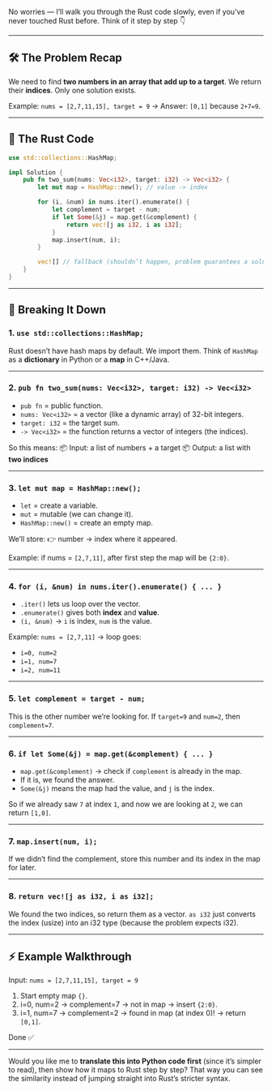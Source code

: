 No worries — I’ll walk you through the Rust code slowly, even if you’ve never touched Rust before. Think of it step by step 👇

---

## 🛠 The Problem Recap

We need to find **two numbers in an array that add up to a target**.
We return their **indices**. Only one solution exists.

Example:
`nums = [2,7,11,15], target = 9` → Answer: `[0,1]` because `2+7=9`.

---

## 🔎 The Rust Code

```rust
use std::collections::HashMap;

impl Solution {
    pub fn two_sum(nums: Vec<i32>, target: i32) -> Vec<i32> {
        let mut map = HashMap::new(); // value -> index

        for (i, &num) in nums.iter().enumerate() {
            let complement = target - num;
            if let Some(&j) = map.get(&complement) {
                return vec![j as i32, i as i32];
            }
            map.insert(num, i);
        }

        vec![] // fallback (shouldn’t happen, problem guarantees a solution)
    }
}
```

---

## 🧩 Breaking It Down

### 1. `use std::collections::HashMap;`

Rust doesn’t have hash maps by default. We import them.
Think of `HashMap` as a **dictionary** in Python or a **map** in C++/Java.

---

### 2. `pub fn two_sum(nums: Vec<i32>, target: i32) -> Vec<i32>`

* `pub fn` = public function.
* `nums: Vec<i32>` = a vector (like a dynamic array) of 32-bit integers.
* `target: i32` = the target sum.
* `-> Vec<i32>` = the function returns a vector of integers (the indices).

So this means:
📦 Input: a list of numbers + a target
📦 Output: a list with **two indices**

---

### 3. `let mut map = HashMap::new();`

* `let` = create a variable.
* `mut` = mutable (we can change it).
* `HashMap::new()` = create an empty map.

We’ll store:
👉 number → index where it appeared.

Example: if nums = `[2,7,11]`, after first step the map will be `{2:0}`.

---

### 4. `for (i, &num) in nums.iter().enumerate() { ... }`

* `.iter()` lets us loop over the vector.
* `.enumerate()` gives both **index** and **value**.
* `(i, &num)` → `i` is index, `num` is the value.

Example:
`nums = [2,7,11]` → loop goes:

* `i=0, num=2`
* `i=1, num=7`
* `i=2, num=11`

---

### 5. `let complement = target - num;`

This is the other number we’re looking for.
If `target=9` and `num=2`, then `complement=7`.

---

### 6. `if let Some(&j) = map.get(&complement) { ... }`

* `map.get(&complement)` → check if `complement` is already in the map.
* If it is, we found the answer.
* `Some(&j)` means the map had the value, and `j` is the index.

So if we already saw `7` at index `1`, and now we are looking at `2`, we can return `[1,0]`.

---

### 7. `map.insert(num, i);`

If we didn’t find the complement, store this number and its index in the map for later.

---

### 8. `return vec![j as i32, i as i32];`

We found the two indices, so return them as a vector.
`as i32` just converts the index (usize) into an i32 type (because the problem expects i32).

---

## ⚡️ Example Walkthrough

Input: `nums = [2,7,11,15], target = 9`

1. Start empty map `{}`.
2. i=0, num=2 → complement=7 → not in map → insert `{2:0}`.
3. i=1, num=7 → complement=2 → found in map (at index 0)!
   → return `[0,1]`.

Done ✅

---

Would you like me to **translate this into Python code first** (since it’s simpler to read), then show how it maps to Rust step by step? That way you can see the similarity instead of jumping straight into Rust’s stricter syntax.
